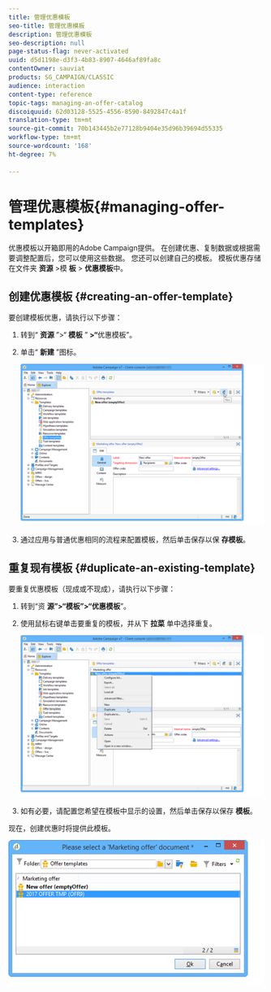 ```yaml
---
title: 管理优惠模板
seo-title: 管理优惠模板
description: 管理优惠模板
seo-description: null
page-status-flag: never-activated
uuid: d5d1198e-d3f3-4b83-8907-4646af89fa8c
contentOwner: sauviat
products: SG_CAMPAIGN/CLASSIC
audience: interaction
content-type: reference
topic-tags: managing-an-offer-catalog
discoiquuid: 62d03128-5525-4556-8590-8492847c4a1f
translation-type: tm+mt
source-git-commit: 70b143445b2e77128b9404e35d96b39694d55335
workflow-type: tm+mt
source-wordcount: '168'
ht-degree: 7%

---
```



# 管理优惠模板{#managing-offer-templates}

优惠模板以开箱即用的Adobe Campaign提供。 在创建优惠、复制数据或根据需要调整配置后，您可以使用这些数据。 您还可以创建自己的模板。 模板优惠存储在文件夹 **资源** >模 **板** > **优惠模板**&#x200B;中。

## 创建优惠模板 {#creating-an-offer-template}

要创建模板优惠，请执行以下步骤：

1. 转到“ **资源** ”>“ **模板** ” **>“**&#x200B;优惠模板”。
1. 单击“ **新建** ”图标。

   ![](assets/offer_model_001.png)

1. 通过应用与普通优惠相同的流程来配置模板，然后单击保存以保 **存模板**。

## 重复现有模板 {#duplicate-an-existing-template}

要重复优惠模板（现成或不现成），请执行以下步骤：

1. 转到“资 **源”>“模板”>“优惠模板**”。
1. 使用鼠标右键单击要重复的模板，并从下 **拉菜** 单中选择重复。

   ![](assets/offer_model_002.png)

1. 如有必要，请配置您希望在模板中显示的设置，然后单击保存以保存 **模板**。

现在，创建优惠时将提供此模板。

![](assets/offer_modelcreated_001.png)

